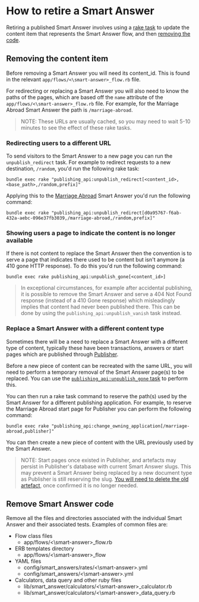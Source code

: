 # How to retire a Smart Answer

Retiring a published Smart Answer involves using a [rake task](#removing-the-content-item) to update the content item that represents the Smart Answer flow, and then [removing the code](#remove-smart-answer-code).

## Removing the content item

Before removing a Smart Answer you will need its content_id. This is found in the relevant
`app/flows/<\smart-answer>_flow.rb` file.

For redirecting or replacing a Smart Answer you will also
need to know the paths of the pages, which are based off the `name` attribute
of the `app/flows/<\smart-answer>_flow.rb` file. For example, for
the Marriage Abroad Smart Answer the path is `/marriage-abroad`.

> NOTE: These URLs are usually cached, so you may need to wait 5-10 minutes to see the effect of these rake tasks.

### Redirecting users to a different URL

To send visitors to the Smart Answer to a new page you can run the
`unpublish_redirect` task. For example to redirect requests to a new
destination, `/random`, you'd run the following rake task:

```
bundle exec rake "publishing_api:unpublish_redirect[<content_id>,<base_path>,/random,prefix]"
```

Applying this to the [Marriage Abroad](../../app/flows/marriage_abroad_flow.rb)
Smart Answer you'd run the following command:

```
bundle exec rake "publishing_api:unpublish_redirect[d0a95767-f6ab-432a-aebc-096e37fb3039,/marriage-abroad,/random,prefix]"
```

### Showing users a page to indicate the content is no longer available

If there is not content to replace the Smart Answer then the convention is to
serve a page that indicates there used to be content but isn't anymore (a 410
gone HTTP response). To do this you'd run the following command:

```
bundle exec rake publishing_api:unpublish_gone[<content_id>]
```

> In exceptional circumstances, for example after accidental publishing, it is possible to remove the Smart Answer and serve
> a 404 Not Found response (instead of a 410 Gone response) which misleadingly implies that content had never been published
> there. This can be done by using the `publishing_api:unpublish_vanish` task instead. 

### Replace a Smart Answer with a different content type

Sometimes there will be a need to replace a Smart Answer with a different type
of content, typically these have been transactions, answers or start pages
which are published through [Publisher](https://github.com/alphagov/publisher).

Before a new piece of content can be recreated with the same URL, you will need to perform a 
temporary removal of the Smart Answer page(s) to be replaced. You can use the 
[`publishing_api:unpublish_gone` task](#showing-users-a-page-to-indicate-the-content-is-no-longer-available)
to perform this.

You can then run a rake task command to reserve the path(s) used by the Smart
Answer for a different publishing application. For example, to reserve the
Marriage Abroad start page for Publisher you can perform the following command:

```
bundle exec rake "publishing_api:change_owning_application[/marriage-abroad,publisher]"
```

You can then create a new piece of content with the URL previously used by the Smart Answer.

> NOTE: Start pages once existed in Publisher, and artefacts may persist in Publisher's
> database with current Smart Answer slugs. This may prevent a Smart Answer being replaced
> by a new document type as Publisher is still reserving the slug. [You will need to delete
> the old artefact](https://github.com/alphagov/publisher/pull/1474/files), once confirmed
> it is no longer needed.


## Remove Smart Answer code

Remove all the files and directories associated with the individual Smart
Answer and their associated tests. Examples of common files are:

- Flow class files
  - app/flows/<\smart-answer>\_flow.rb
- ERB templates directory
  - app/flows/<\smart-answer>\_flow
- YAML files
  - config/smart_answers/rates/<\smart-answer>.yml
  - config/smart_answers/<\smart-answer>.yml
- Calculators, data query and other ruby files
  - lib/smart_answer/calculators/<\smart-answer>\_calculator.rb
  - lib/smart_answer/calculators/<\smart-answer>\_data_query.rb
